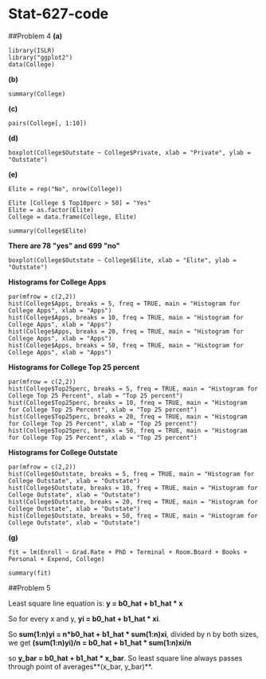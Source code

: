 # Stat-627-code
##Problem 4
**(a)**
```{r}
library(ISLR)
library("ggplot2")
data(College)
```

**(b)**
```{r}
summary(College)
```

**(c)**
```{r}
pairs(College[, 1:10])
```

**(d)**
```{r}
boxplot(College$Outstate ~ College$Private, xlab = "Private", ylab = "Outstate")
```

**(e)**
```{r}
Elite = rep("No", nrow(College))

Elite [College $ Top10perc > 50] = "Yes"
Elite = as.factor(Elite)
College = data.frame(College, Elite)
```

```{r}
summary(College$Elite)
```

**There are 78 "yes" and 699 "no"**

```{r}
boxplot(College$Outstate ~ College$Elite, xlab = "Elite", ylab = "Outstate")
```


**Histograms for College Apps**
```{r}
par(mfrow = c(2,2))
hist(College$Apps, breaks = 5, freq = TRUE, main = "Histogram for College Apps", xlab = "Apps")
hist(College$Apps, breaks = 10, freq = TRUE, main = "Histogram for College Apps", xlab = "Apps")
hist(College$Apps, breaks = 20, freq = TRUE, main = "Histogram for College Apps", xlab = "Apps")
hist(College$Apps, breaks = 50, freq = TRUE, main = "Histogram for College Apps", xlab = "Apps")
```

**Histograms for College Top 25 percent**
```{r}
par(mfrow = c(2,2))
hist(College$Top25perc, breaks = 5, freq = TRUE, main = "Histogram for College Top 25 Percent", xlab = "Top 25 percent")
hist(College$Top25perc, breaks = 10, freq = TRUE, main = "Histogram for College Top 25 Percent", xlab = "Top 25 percent")
hist(College$Top25perc, breaks = 20, freq = TRUE, main = "Histogram for College Top 25 Percent", xlab = "Top 25 percent")
hist(College$Top25perc, breaks = 50, freq = TRUE, main = "Histogram for College Top 25 Percent", xlab = "Top 25 percent")
```

**Histograms for College Outstate**
```{r}
par(mfrow = c(2,2))
hist(College$Outstate, breaks = 5, freq = TRUE, main = "Histogram for College Outstate", xlab = "Outstate")
hist(College$Outstate, breaks = 10, freq = TRUE, main = "Histogram for College Outstate", xlab = "Outstate")
hist(College$Outstate, breaks = 20, freq = TRUE, main = "Histogram for College Outstate", xlab = "Outstate")
hist(College$Outstate, breaks = 50, freq = TRUE, main = "Histogram for College Outstate", xlab = "Outstate")
```


**(g)**
```{r}
fit = lm(Enroll ~ Grad.Rate + PhD + Terminal + Room.Board + Books + Personal + Expend, College)

summary(fit)
```


##Problem 5

Least square line equation is: **y = b0_hat + b1_hat * x**

So for every x and y, **yi = b0_hat + b1_hat * xi**. 

So **sum(1:n)yi = n*b0_hat + b1_hat * sum(1:n)xi**, divided by n by both sizes, we get **(sum(1:n)yi)/n = b0_hat + b1_hat * sum(1:n)xi/n**

so **y_bar = b0_hat + b1_hat * x_bar**. So least square line always passes through point of averages**(x_bar, y_bar)**.
